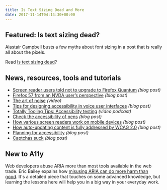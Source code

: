 ```yaml
---
title: Is Text Sizing Dead and More
date: 2017-11-14T04:14:30+00:00
---
```


## Featured: Is text sizing dead?

Alastair Campbell busts a few myths about font sizing in a post that is really all about the pixels.

Read [Is text sizing dead](https://alastairc.ac/2017/11/is-text-sizing-dead/)?

## News, resources, tools and tutorials

- [Screen reader users told not to upgrade to Firefox Quantum](http://intopia.digital/articles/screen-reader-users-told-not-upgrade-firefox-quantum) *(blog post)*
- [Firefox 57 from an NVDA user’s perspective](https://www.marcozehe.de/2017/11/07/firefox-57-nvda-users-perspective/) *(blog post)*
- [The art of noise](http://www.ustream.tv/recorded/109226409) *(video)*
- [Tips for designing accessibility in voice user interfaces](https://uxdesign.cc/tips-for-accessibility-in-conversational-interfaces-8e11c58b31f6) *(blog post)*
- [Totally Tooling Tips: Accessibility testing](https://www.youtube.com/watch?v=56zCnwj58e4) *(video podcast)*
- [Check the accessibility of pens](https://blog.codepen.io/2017/11/08/check-accessibility-pens/) *(blog post)*
- [How various screen readers work on mobile devices](http://equalentry.com/how-various-screen-readers-work-on-mobile-devices/) *(blog post)*
- [How auto-updating content is fully addressed by WCAG 2.0](http://www.mindoversight.com/?p=171) *(blog post)*
- [Planning for accessibility](https://alistapart.com/article/planning-for-accessibility) *(blog post)*
- [Captchas suck](https://axesslab.com/captchas-suck/) *(blog post)*

## New to A11y

Web developers abuse ARIA more than most tools available in the web trade. Eric Bailey expains how [misusing ARIA can do more harm than good](https://css-tricks.com/aria-spackle-not-rebar/). It's a detailed piece that touches on some advanced knowledge, but learning the lessons here will help you in a big way in your everyday work.
